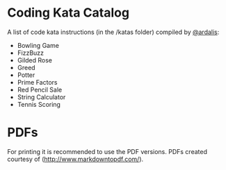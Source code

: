 Coding Kata Catalog
============

A list of code kata instructions (in the /katas folder) compiled by [@ardalis](http://twitter.com/ardalis):

- Bowling Game
- FizzBuzz
- Gilded Rose
- Greed
- Potter
- Prime Factors
- Red Pencil Sale
- String Calculator
- Tennis Scoring

# PDFs #

For printing it is recommended to use the PDF versions. PDFs created courtesy of (http://www.markdowntopdf.com/).
